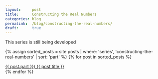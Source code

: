 ```yaml
---
layout:     post
title:      Constructing the Real Numbers
categories: blog
permalink:  /blog/constructing-the-real-numbers/
draft:      true
---
```


This series is still being developed

{% assign sorted_posts = site.posts | where: 'series', 'constructing-the-real-numbers' | sort: 'part' %}
{% for post in sorted_posts %}
  <div class="post-link-container">
    <a href="{{ post.url }}" class="post-link-item"> 
        {{ post.part }}) {{ post.title }} 
        <!-- I'll play around with this later
        <time datetime="{{ post.date | date_to_xmlschema }}" class="post-link-date">{{ post.date | date_to_string }}</time>
        -->
    </a>
  </div>
{% endfor %}